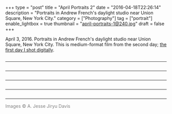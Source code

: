 +++
type = "post"
title = "April Portraits 2"
date = "2016-04-18T22:26:14"
description = "Portraits in Andrew French's daylight studio near Union Square, New York City."
category = ["Photography"]
tag = ["portrait"]
enable_lightbox = true
thumbnail = "april-portraits-1@240.jpg"
draft = false
+++

<p>April 3, 2016. Portraits in Andrew French's daylight studio near Union Square, New York City. This is medium-format film from the second day; <a href="https://emptysqua.re/blog/studio-portraits-april-2016/">the first day I shot digitally</a>.</p>
<p><img alt="" src="april-portraits-2.jpg" /></p>
<hr />
<p><img alt="" src="april-portraits-3.jpg" /></p>
<hr />
<p><img alt="" src="april-portraits-1.jpg" /></p>
<hr />
<p><img alt="" src="april-portraits-4.jpg" /></p>
<hr />
<p><img alt="" src="april-portraits-5.jpg" /></p>
<hr />
<p><span style="color: gray">Images &copy; A. Jesse Jiryu Davis</span></p>
